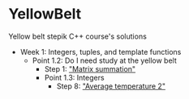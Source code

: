 # YellowBelt

Yellow belt stepik C++ course's solutions

- Week 1: Integers, tuples, and template functions
    - Point 1.2: Do I need study at the yellow belt
        - Step 1: ["Matrix summation"](MatrixSummation/main.cpp)
      - Point 1.3: Integers
        - Step 8: ["Average temperature 2"](AverageTemperature2/main.cpp)